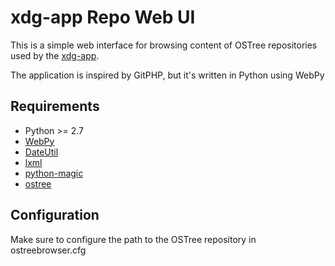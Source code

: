 # xdg-app Repo Web UI

This is a simple web interface for browsing content of OSTree repositories used by
the [xdg-app](https://wiki.gnome.org/Projects/SandboxedApps).
 
The application is inspired by GitPHP, but it's written in Python using WebPy

## Requirements

* Python >= 2.7
* [WebPy](https://github.com/webpy/webpy)
* [DateUtil](https://pypi.python.org/pypi/python-dateutil)
* [lxml](http://lxml.de/)
* [python-magic](http://www.darwinsys.com/file/)
* [ostree](https://wiki.gnome.org/Projects/OSTree)

## Configuration

Make sure to configure the path to the OSTree repository in ostreebrowser.cfg

